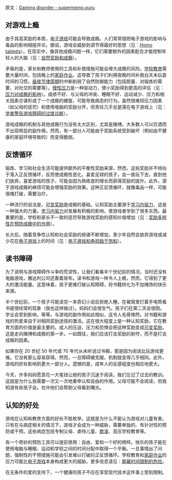 原文：[Gaming disorder - supermemo.guru](https://supermemo.guru/wiki/Gaming_disorder)

## 对游戏上瘾

由于其高奖励的本质，[电子游戏](https://supermemo.guru/wiki/Videogames)可能会导致成瘾。人们常常错把电子游戏的影响与毒品的影响相提并论。据说，游戏会威胁到调节得最好的思想（见：[Homo tabletis](https://supermemo.guru/wiki/Homo_tabletis)）。在现实中，像其他成瘾问题一样，它们需要额外的因素配合才能控制年轻人的大脑（见：[自然奖励和成瘾](https://supermemo.guru/wiki/Drug_addictions_share_common_pathways_with_natural_reward)）。

矛盾的是，家长和教师使用的工具和补救措施可能会增大成瘾的风险。[学校教育](https://supermemo.guru/wiki/Schooling)需要大量时间，包括晚上的[家庭作业](https://supermemo.guru/wiki/Homework)。这导致了孩子们利用夜晚时间补救白天未玩耍时间的习惯。[昼夜节律周期](https://supermemo.guru/wiki/Circadian_cycle)的中断削弱了自然防御能力（包括胆量、对锻炼的需要、对社交的需要等）。[慢性压力](https://supermemo.guru/wiki/Chronic_stress)是一种驱动力，使小奖励得到更高的评估（见：[压力对成瘾的影响](https://supermemo.guru/wiki/School_stress_increases_vulnerability_to_addiction)）。成绩不好、与父母的冲突、睡眠不好、运动减少、压力和相关因素合谋形成了一个成瘾的螺旋，可能导致病态的行为。虽然很难将压力因素（如父母的惩罚）和使用电脑的奖励分开，但责任几乎总是落在电子游戏上（见：[学者警告游戏障碍的过度诊断](https://supermemo.guru/wiki/Scholars_warn_of_gaming_disorder_overdiagnosis)）。

游戏成瘾的机制与其他成瘾行为没有太大区别，尤其是赌博。大多数人可以饮酒而不出现明显的副作用。然而，有一部分人可能由于奖励系统受到破坏（例如由不健康的家庭环境导致的）而变得脆弱。

## 反馈循环

锻炼、学习和社会生活可能提供额外的平衡性奖励来源，然而，这些奖励并不倾向于落入正反馈循环，反而使成瘾性恶化。喜爱足球的孩子，会一直玩下去，直到他们放弃。喜爱游戏的孩子，可能会因为熟练度的增长而获得奖励的提升。此外，源于游戏成瘾的麻烦可能会增强奖励的效果。这种正反馈循环，就像毒品一样，可能很难打破，需要治疗。

一种流行的说法是，[可变奖励](https://supermemo.guru/wiki/Variable_reward)是成瘾的基础。认知奖励主要源于[学习内驱力](https://supermemo.guru/wiki/Learn_drive)，这是一种强大的力量。[学习内驱力](https://supermemo.guru/wiki/Learn_drive)对发展有积极的影响，使游戏者学到了很多东西。最重要的是，学校和家长不一致的惩罚导致游戏奖励的感知价值增加（见：[奖励多样性在预防成瘾中的作用](https://supermemo.guru/wiki/Reward_diversity_in_preventing_addictions)）。

长大后，随着竞争性认知和社会奖励的频谱不断增加，青少年自然会放弃游戏或减少花在[电子游戏](https://supermemo.guru/wiki/Videogames)上的时间（见：[电子游戏和电视趋于饱和](https://supermemo.guru/wiki/Videogames_and_TV_tend_to_saturate)）。

## 读书障碍

为了说明与游戏障碍作斗争的荒谬性，让我们看看半个世纪前的情况。当时还没有电脑游戏，雅达利公司还裹着尿布。读书和游戏一样令人上瘾，然而，它得到了更大的激活能量。这意味着，孩子更难打破认知障碍，将书籍转化为不加掩饰的快乐来源。

半个世纪前，一个孩子可能读完一本奇幻小说后拒绝入睡。在被窝里打着手电筒看书是很经常的现象（我也这样做过）。妈妈们会很生气。孩子们在第二天会很困。学业会受到影响，等等。与游戏的副作用如此相似，这令人毛骨悚然。对书籍和游戏的热爱来自于对相同奖励途径的激活。这在很大程度上是一种认知奖励，它在教育方面的价值是最主要的。成人的压迫、压力和恐惧会把这种奖励变成[可变奖励](https://supermemo.guru/wiki/Variable_reward)，这是走向赌博和成瘾的第一步。一如既往，我们应该打击奖励的剥夺，而不是打击成瘾的因素。

如果你在 20 世纪 50 年代或 70 年代从未听说过书瘾，那是因为阅读比玩游戏更难。它没有那么容易获得。然而，一旦障碍被克服，机制就变得几乎相同。此外，游戏的好处影响到更大一部分人。遗憾的是，成年人的反感程度也相应地更大。

今天，许多妈妈愿意花一大笔钱让她的孩子沉迷于阅读。我们忘记了过去的教训。这就是为什么我需要一次又一次地重申认知自由的作用。父母可能不会阅读，但我知道有些孩子会。也许他们会帮助父母看到曙光。

## 认知的好处

游戏在认知和教育方面的好处不胜枚举。这就是为什么不能认为游戏对儿童有害。只有在与病症相关的情况下，游戏才会成为一种威胁，需要单独的、有针对性的预防或干预。这些病症包括专制父母、虐待儿童、[欺凌](https://supermemo.guru/wiki/Bullying)、高压学校教育等。

有一个奇妙的预防工具可以提前使用：自由、爱和一个好的榜样。快乐的孩子能在使用电脑与睡眠、运动和学校之间的时间分配中取得一个平衡。一旦事情出了问题，强制性的干预措施可能会引发难以打破的正反馈循环。学校教育和[家庭作业](https://supermemo.guru/wiki/Homework)的压力可能比[电子游戏](https://supermemo.guru/wiki/Videogames)本身构成更大的威胁。更多信息请见：[屏幕时间限制的危险](https://supermemo.guru/wiki/Dangers_of_screen_time_limits)。

在无条件的爱的支持下，一个健康的孩子不应在享受现代技术这件事上受到限制。